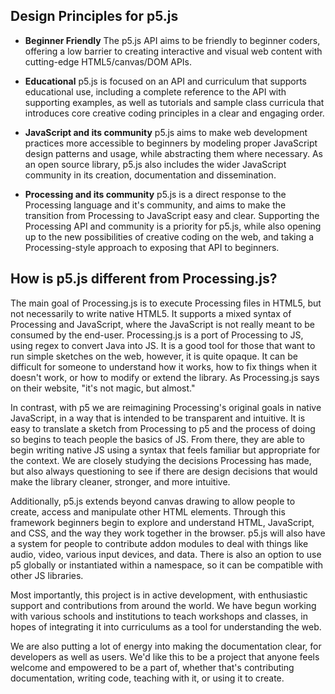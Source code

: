 ## Design Principles for p5.js

- **Beginner Friendly** The p5.js API aims to be friendly to beginner coders, offering a low barrier to creating interactive and visual web content with cutting-edge HTML5/canvas/DOM APIs.

- **Educational** p5.js is focused on an API and curriculum that supports educational use, including a complete reference to the API with supporting examples, as well as tutorials and sample class curricula that introduces core creative coding principles in a clear and engaging order.

- **JavaScript and its community** p5.js aims to make web development practices more accessible to beginners by modeling proper JavaScript design patterns and usage, while abstracting them where necessary. As an open source library, p5.js also includes the wider JavaScript community in its creation, documentation and dissemination.

- **Processing and its community** p5.js is a direct response to the Processing language and it's community, and aims to make the transition from Processing to JavaScript easy and clear.  Supporting the Processing API and community is a priority for p5.js, while also opening up to the new possibilities of creative coding on the web, and taking a Processing-style approach to exposing that API to beginners.

## How is p5.js different from Processing.js?

The main goal of Processing.js is to execute Processing files in HTML5, but not necessarily to write native HTML5. It supports a mixed syntax of Processing and JavaScript, where the JavaScript is not really meant to be consumed by the end-user. Processing.js is a port of Processing to JS, using regex to convert Java into JS. It is a good tool for those that want to run simple sketches on the web, however, it is quite opaque. It can be difficult for someone to understand how it works, how to fix things when it doesn't work, or how to modify or extend the library. As Processing.js says on their website, "it's not magic, but almost."

In contrast, with p5 we are reimagining Processing's original goals in native JavaScript, in a way that is intended to be transparent and intuitive. It is easy to translate a sketch from Processing to p5 and the process of doing so begins to teach people the basics of JS. From there, they are able to begin writing native JS using a syntax that feels familiar but appropriate for the context. We are closely studying the decisions Processing has made, but also always questioning to see if there are design decisions that would make the library cleaner, stronger, and more intuitive. 

Additionally, p5.js extends beyond canvas drawing to allow people to create, access and manipulate other HTML elements. Through this framework beginners begin to explore and understand HTML, JavaScript, and CSS, and the way they work together in the browser. p5.js will also have a system for people to contribute addon modules to deal with things like audio, video, various input devices, and data. There is also an option to use p5 globally or instantiated within a namespace, so it can be compatible with other JS libraries. 

Most importantly, this project is in active development, with enthusiastic support and contributions from around the world. We have begun working with various schools and institutions to teach workshops and classes, in hopes of integrating it into curriculums as a tool for understanding the web.

We are also putting a lot of energy into making the documentation clear, for developers as well as users. We'd like this to be a project that anyone feels welcome and empowered to be a part of, whether that's contributing documentation, writing code, teaching with it, or using it to create.
